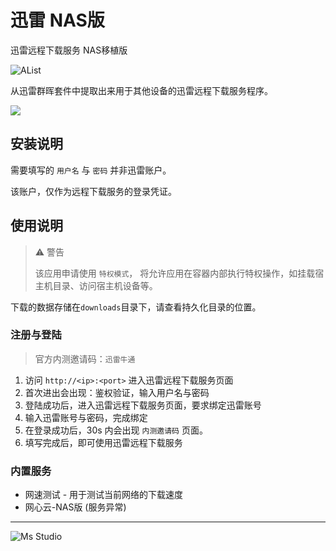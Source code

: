 # 迅雷 NAS版

迅雷远程下载服务 NAS移植版

![AList](https://file.lifebus.top/imgs/xunlei_cnk3x.png)

从迅雷群晖套件中提取出来用于其他设备的迅雷远程下载服务程序。

![](https://img.shields.io/badge/%E6%96%B0%E7%96%86%E8%90%8C%E6%A3%AE%E8%BD%AF%E4%BB%B6%E5%BC%80%E5%8F%91%E5%B7%A5%E4%BD%9C%E5%AE%A4-%E6%8F%90%E4%BE%9B%E6%8A%80%E6%9C%AF%E6%94%AF%E6%8C%81-blue)

## 安装说明

需要填写的 `用户名` 与 `密码` 并非迅雷账户。

该账户，仅作为远程下载服务的登录凭证。

## 使用说明

> ⚠️ 警告
>
> 该应用申请使用 `特权模式`， 将允许应用在容器内部执行特权操作，如挂载宿主机目录、访问宿主机设备等。

下载的数据存储在`downloads`目录下，请查看持久化目录的位置。

### 注册与登陆

> 官方内测邀请码：`迅雷牛通`

1. 访问 `http://<ip>:<port>` 进入迅雷远程下载服务页面
2. 首次进出会出现：鉴权验证，输入用户名与密码
3. 登陆成功后，进入迅雷远程下载服务页面，要求绑定迅雷账号
4. 输入迅雷账号与密码，完成绑定
5. 在登录成功后，30s 内会出现 `内测邀请码` 页面。
6. 填写完成后，即可使用迅雷远程下载服务

### 内置服务

+ 网速测试 - 用于测试当前网络的下载速度
+ 网心云-NAS版 (服务异常)

---

![Ms Studio](https://file.lifebus.top/imgs/ms_blank_001.png)
